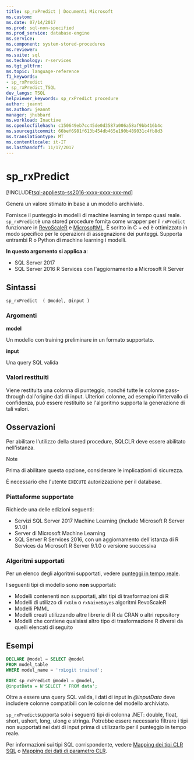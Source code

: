 ```yaml
---
title: sp_rxPredict | Documenti Microsoft
ms.custom: 
ms.date: 07/14/2017
ms.prod: sql-non-specified
ms.prod_service: database-engine
ms.service: 
ms.component: system-stored-procedures
ms.reviewer: 
ms.suite: sql
ms.technology: r-services
ms.tgt_pltfrm: 
ms.topic: language-reference
f1_keywords:
- sp_rxPredict
- sp_rxPredict_TSQL
dev_langs: TSQL
helpviewer_keywords: sp_rxPredict procedure
author: jeannt
ms.author: jeannt
manager: jhubbard
ms.workload: Inactive
ms.openlocfilehash: c150649eb7cc45de0d3587a006a58af9bb416b4c
ms.sourcegitcommit: 66bef6981f613b454db465e190b489031c4fb8d3
ms.translationtype: MT
ms.contentlocale: it-IT
ms.lasthandoff: 11/17/2017
---
```

# <a name="sprxpredict"></a>sp_rxPredict  
[!INCLUDE[tsql-appliesto-ss2016-xxxx-xxxx-xxx-md](../../includes/tsql-appliesto-ss2016-xxxx-xxxx-xxx-md.md)]

Genera un valore stimato in base a un modello archiviato.

Fornisce il punteggio in modelli di machine learning in tempo quasi reale. `sp_rxPredict`è una stored procedure fornita come wrapper per il `rxPredict` funzionare in [RevoScaleR](https://docs.microsoft.com/r-server/r-reference/revoscaler/revoscaler) e [MicrosoftML](https://docs.microsoft.com/r-server/r-reference/microsoftml/microsoftml-package). È scritto in C + ed è ottimizzato in modo specifico per le operazioni di assegnazione dei punteggi. Supporta entrambi R o Python di machine learning i modelli.

**In questo argomento si applica a**:  
- SQL Server 2017  
- SQL Server 2016 R Services con l'aggiornamento a Microsoft R Server  

## <a name="syntax"></a>Sintassi

```
sp_rxPredict  ( @model, @input )
```

### <a name="arguments"></a>Argomenti

**model**

Un modello con training preliminare in un formato supportato. 

**input**

Una query SQL valida

### <a name="return-values"></a>Valori restituiti

Viene restituita una colonna di punteggio, nonché tutte le colonne pass-through dall'origine dati di input.
Ulteriori colonne, ad esempio l'intervallo di confidenza, può essere restituito se l'algoritmo supporta la generazione di tali valori.

## <a name="remarks"></a>Osservazioni

Per abilitare l'utilizzo della stored procedure, SQLCLR deve essere abilitato nell'istanza.

> [!NOTE]
> Prima di abilitare questa opzione, considerare le implicazioni di sicurezza.

È necessario che l'utente `EXECUTE` autorizzazione per il database.

### <a name="supported-platforms"></a>Piattaforme supportate

Richiede una delle edizioni seguenti:  
- Servizi SQL Server 2017 Machine Learning (include Microsoft R Server 9.1.0)  
- Server di Microsoft Machine Learning  
- SQL Server R Services 2016, con un aggiornamento dell'istanza di R Services da Microsoft R Server 9.1.0 o versione successiva  

### <a name="supported-algorithms"></a>Algoritmi supportati

Per un elenco degli algoritmi supportati, vedere [punteggi in tempo reale](../../advanced-analytics/real-time-scoring.md).

I seguenti tipi di modello sono **non** supportati:  
- Modelli contenenti non supportati, altri tipi di trasformazioni di R  
- Modelli di utilizzo di `rxGlm` o `rxNaiveBayes` algoritmi RevoScaleR  
- Modelli PMML  
- Modelli creati utilizzando altre librerie di R da CRAN o altri repository  
- Modelli che contiene qualsiasi altro tipo di trasformazione R diversi da quelli elencati di seguito  

## <a name="examples"></a>Esempi

```sql
DECLARE @model = SELECT @model 
FROM model_table 
WHERE model_name = 'rxLogit trained';

EXEC sp_rxPredict @model = @model,
@inputData = N'SELECT * FROM data';
```

Oltre a essere una query SQL valida, i dati di input in  *@inputData*  deve includere colonne compatibili con le colonne del modello archiviato.

`sp_rxPredict`supporta solo i seguenti tipi di colonna .NET: double, float, short, ushort, long, ulong e stringa. Potrebbe essere necessario filtrare i tipi non supportati nei dati di input prima di utilizzarlo per il punteggio in tempo reale. 

  Per informazioni sui tipi SQL corrispondente, vedere [Mapping dei tipi CLR SQL](https://msdn.microsoft.com/library/bb386947.aspx) o [Mapping dei dati di parametro CLR](../clr-integration-database-objects-types-net-framework/mapping-clr-parameter-data.md).

